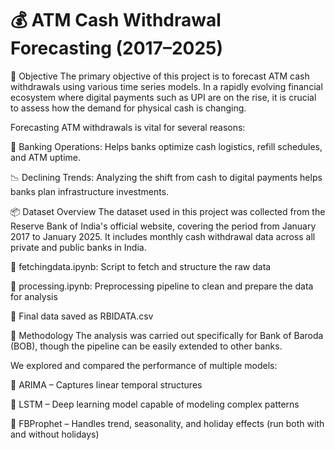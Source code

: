 # 💰 ATM Cash Withdrawal Forecasting (2017–2025)


🎯 Objective
The primary objective of this project is to forecast ATM cash withdrawals using various time series models. In a rapidly evolving financial ecosystem where digital payments such as UPI are on the rise, it is crucial to assess how the demand for physical cash is changing.

Forecasting ATM withdrawals is vital for several reasons:

🏦 Banking Operations: Helps banks optimize cash logistics, refill schedules, and ATM uptime.

📉 Declining Trends: Analyzing the shift from cash to digital payments helps banks plan infrastructure investments.


📦 Dataset Overview
The dataset used in this project was collected from the Reserve Bank of India's official website, covering the period from January 2017 to January 2025. It includes monthly cash withdrawal data across all private and public banks in India.

📂 fetchingdata.ipynb: Script to fetch and structure the raw data

🧹 processing.ipynb: Preprocessing pipeline to clean and prepare the data for analysis

📁 Final data saved as RBIDATA.csv

🧪 Methodology
The analysis was carried out specifically for Bank of Baroda (BOB), though the pipeline can be easily extended to other banks.

We explored and compared the performance of multiple models:

🔁 ARIMA – Captures linear temporal structures

🤖 LSTM – Deep learning model capable of modeling complex patterns

🔮 FBProphet – Handles trend, seasonality, and holiday effects (run both with and without holidays)

